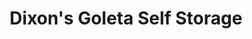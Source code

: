 ---
title: "Dixon's Goleta Self Storage"
url: /goleta/dixons-goleta-self-storage/
shop: storage rental
---